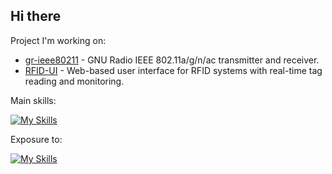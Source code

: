 ## Hi there


Project I'm working on: 
- [gr-ieee80211](https://github.com/cloud9477/gr-ieee80211) - GNU Radio IEEE 802.11a/g/n/ac transmitter and receiver.
- [RFID-UI](https://github.com/AmyangXYZ/RFID-UI) - Web-based user interface for RFID systems with real-time tag reading and monitoring.


Main skills:

[![My Skills](https://skillicons.dev/icons?i=py,cpp,c,matlab,linux,raspberrypi,github,bash)](https://skillicons.dev)

Exposure to:

[![My Skills](https://skillicons.dev/icons?i=go,react,vue,css,html)](https://skillicons.dev)
